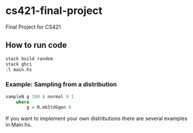 # cs421-final-project
Final Project for CS421

## How to run code
```bash
stack build random
stack ghci
:l main.hs
```

### Example: Sampling from a distribution
```haskell
sampleN g 100 $ normal 0 1
    where
        g = R.mkStdGgen 0
```

If you want to implement your own distributions there are several examples in Main.hs. 



